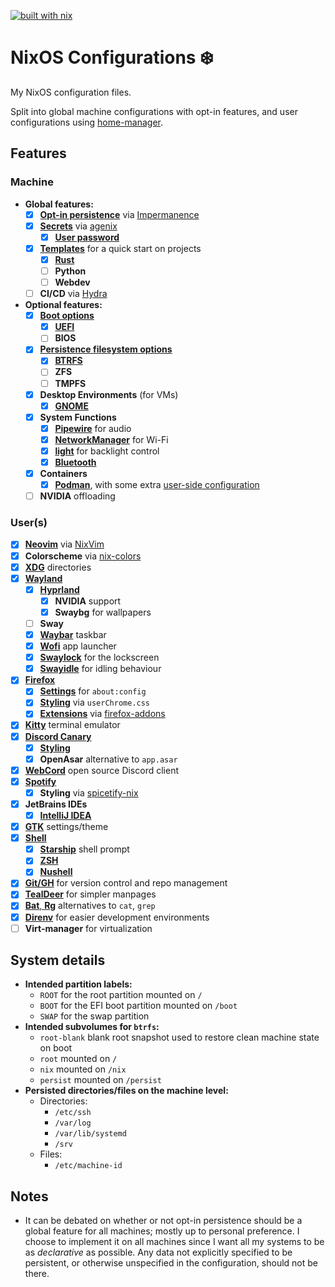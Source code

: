 [![built with nix](https://img.shields.io/static/v1?logo=nixos&logoColor=white&label=&message=Built%20with%20Nix&color=41439a)](https://builtwithnix.org)

# NixOS Configurations ❄️

My NixOS configuration files.

Split into global machine configurations with opt-in features, and user
configurations using [home-manager](https://github.com/nix-community/home-manager).

## Features

### Machine
- **Global features:**
  - [x] [**Opt-in persistence**](hosts/common/global/persistence.nix)
        via [Impermanence](https://github.com/nix-community/impermanence)
  - [x] [**Secrets**](hosts/common/secrets)
        via [agenix](https://github.com/ryantm/agenix)
    - [x] [**User password**](hosts/common/secrets/shayanr-password.age)
  - [x] [**Templates**](templates) for a quick start on projects
    - [x] [**Rust**](templates/rust)
    - [ ] **Python**
    - [ ] **Webdev**
  - [ ] **CI/CD** via [Hydra](https://github.com/NixOS/hydra)
- **Optional features:**
  - [x] [**Boot options**](hosts/common/optional/boot)
    - [x] [**UEFI**](hosts/common/optional/boot/efi.nix)
    - [ ] **BIOS**
  - [x] [**Persistence filesystem options**](hosts/common/optional/persistence)
    - [x] [**BTRFS**](hosts/common/optional/persistence/btrfs.nix)
    - [ ] **ZFS**
    - [ ] **TMPFS**
  - [x] **Desktop Environments** (for VMs)
    - [x] [**GNOME**](hosts/common/optional/gnome.nix)
  - [x] **System Functions**
    - [x] [**Pipewire**](hosts/common/optional/pipewire.nix) for audio
    - [x] [**NetworkManager**](hosts/common/optional/networkmanager.nix) for Wi-Fi
    - [x] [**light**](hosts/common/optional/backlight.nix) for backlight control 
    - [x] [**Bluetooth**](hosts/common/optional/bluetooth.nix)
  - [x] **Containers**
    - [x] [**Podman**](hosts/common/optional/podman.nix), with some extra [user-side configuration](home/shayanr/features/cli/podman.nix)
  - [ ] **NVIDIA** offloading

### User(s)
- [x] [**Neovim**](home/shayanr/features/cli/nvim) 
      via [NixVim](https://github.com/pta2002/nixvim)
- [x] **Colorscheme** via [nix-colors](https://github.com/misterio77/nix-colors)
- [x] [**XDG**](home/shayanr/features/system/xdg.nix) directories
- [x] [**Wayland**](home/shayanr/features/desktop/ui/wayland)
  - [x] [**Hyprland**](home/shayanr/features/desktop/ui/wayland/hyprland)
    - [x] **NVIDIA** support
    - [x] **Swaybg** for wallpapers
  - [ ] **Sway**
  - [x] [**Waybar**](home/shayanr/features/desktop/ui/wayland/waybar) taskbar
  - [x] [**Wofi**](home/shayanr/features/desktop/ui/wayland/wofi.nix) app launcher
  - [x] [**Swaylock**](home/shayanr/features/desktop/ui/wayland/swaylock.nix) for the lockscreen
  - [x] [**Swayidle**](home/shayanr/features/desktop/ui/wayland/swayidle.nix) for idling behaviour
- [x] [**Firefox**](home/shayanr/features/desktop/apps/firefox)
  - [x] [**Settings**](home/shayanr/features/desktop/apps/firefox/settings.nix) for `about:config`
  - [x] [**Styling**](home/shayanr/features/desktop/apps/firefox/style.nix) via `userChrome.css`
  - [x] [**Extensions**](home/shayanr/features/desktop/apps/firefox/extensions.nix)
        via [firefox-addons](https://gitlab.com/rycee/nur-expressions/-/tree/master/)
- [x] [**Kitty**](home/shayanr/features/desktop/apps/kitty.nix) terminal emulator
- [x] [**Discord Canary**](home/shayanr/features/desktop/apps/discord)
  - [x] [**Styling**](home/shayanr/features/desktop/apps/discord/style.nix)
  - [x] **OpenAsar** alternative to `app.asar`
- [x] [**WebCord**](home/shayanr/features/desktop/apps/webcord.nix) open source Discord client
- [x] [**Spotify**](home/shayanr/features/desktop/apps/spotify.nix)
  - [x] **Styling** via [spicetify-nix](https://github.com/the-argus/spicetify-nix)
- [x] **JetBrains IDEs**
  - [x] [**IntelliJ IDEA**](home/shayanr/features/desktop/apps/idea.nix)
- [x] [**GTK**](home/shayanr/features/desktop/ui/gtk.nix) settings/theme
- [x] [**Shell**](home/shayanr/features/cli/shell)
  - [x] [**Starship**](home/shayanr/features/cli/shell/prompt.nix) shell prompt
  - [x] [**ZSH**](home/shayanr/features/cli/shell/zsh.nix)
  - [x] [**Nushell**](home/shayanr/features/cli/shell/nushell)
- [x] [**Git/GH**](home/shayanr/features/cli/git.nix) for version control and repo management
- [x] [**TealDeer**](home/shayanr/features/cli/tldr.nix) for simpler manpages
- [x] [**Bat**, **Rg**](home/shayanr/features/cli/default.nix) alternatives to `cat`, `grep`
- [x] [**Direnv**](home/shayanr/features/cli/direnv.nix) for easier development environments
- [ ] **Virt-manager** for virtualization

## System details
- **Intended partition labels:**
  - `ROOT` for the root partition mounted on `/`
  - `BOOT` for the EFI boot partition mounted on `/boot`
  - `SWAP` for the swap partition
- **Intended subvolumes for `btrfs`:**
  - `root-blank` blank root snapshot used to restore clean machine state on boot
  - `root` mounted on `/`
  - `nix` mounted on `/nix`
  - `persist` mounted on `/persist`
- **Persisted directories/files on the machine level:**
  - Directories:
    - `/etc/ssh`
    - `/var/log`
    - `/var/lib/systemd`
    - `/srv`
  - Files:
    - `/etc/machine-id`

## Notes
- It can be debated on whether or not opt-in persistence should be a global
feature for all machines; mostly up to personal preference.
I choose to implement it on all machines since I want all my systems
to be as *declarative* as possible. Any data not explicitly specified to be 
persistent, or otherwise unspecified in the configuration, should not be there.
